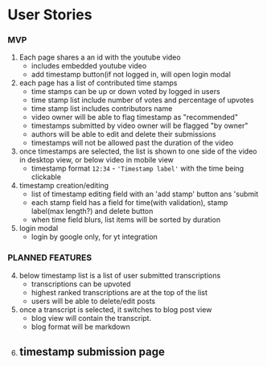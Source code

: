 # User Stories

### MVP

1. Each page shares a an id with the youtube video
   - includes embedded youtube video
   - add timestamp button(if not logged in, will open login modal
2. each page has a list of contributed time stamps
   - time stamps can be up or down voted by logged in users
   - time stamp list include number of votes and percentage of upvotes
   - time stamp list includes contributors name
   - video owner will be able to flag timestamp as "recommended"
   - timestamps submitted by video owner will be flagged "by owner"
   - authors will be able to edit and delete their submissions
   - timestamps will not be allowed past the duration of the video
3. once timestamps are selected, the list is shown to one side of the video in desktop view, or below video in mobile view
   - timestamp format `12:34` - `'Timestamp label'` with the time being clickable
4. timestamp creation/editing
   - list of timestamp editing field with an 'add stamp' button ans 'submit
   - each stamp field has a field for time(with validation), stamp label(max length?) and delete button
   - when time field blurs, list items will be sorted by duration
5. login modal
   - login by google only, for yt integration

### PLANNED FEATURES

4. below timestamp list is a list of user submitted transcriptions
   - transcriptions can be upvoted
   - highest ranked transcriptions are at the top of the list
   - users will be able to delete/edit posts
5. once a transcript is selected, it switches to blog post view
   - blog view will contain the transcript.
   - blog format will be markdown
6. timestamp submission page
   -
